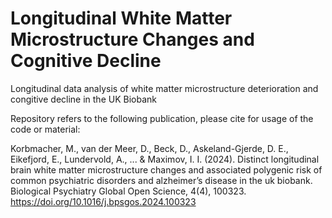 # Longitudinal White Matter Microstructure Changes and Cognitive Decline
Longitudinal data analysis of white matter microstructure deterioration and congitive decline in the UK Biobank

Repository refers to the following publication, please cite for usage of the code or material:

Korbmacher, M., van der Meer, D., Beck, D., Askeland-Gjerde, D. E., Eikefjord, E., Lundervold, A., ... & Maximov, I. I. (2024). Distinct longitudinal brain white matter microstructure changes and associated polygenic risk of common psychiatric disorders and alzheimer’s disease in the uk biobank. Biological Psychiatry Global Open Science, 4(4), 100323. https://doi.org/10.1016/j.bpsgos.2024.100323
